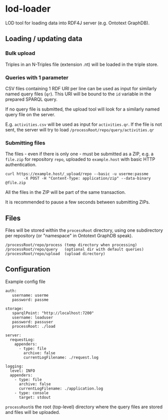 # lod-loader
LOD tool for loading data into RDF4J server (e.g. Ontotext GraphDB).

## Loading / updating data

### Bulk upload

Triples in an N-Triples file (extension .nt) will be loaded in the triple store.

### Queries with 1 parameter

CSV files containing 1 RDF URI per line can be used as input for similarly named
query files (`qr`). This URI will be bound to the `id` variable in the prepared
SPARQL query.

If no query file is submitted, the upload tool will look for a similarly named
query file on the server.

E.g. `activities.csv` will be used as input for `activities.qr`. 
If the file is not sent, the server will try to load 
`/processRoot/repo/query/activities.qr`

### Submitting files

The files - even if there is only one - must be submitted as a ZIP, 
e.g. a `file.zip` for repository `repo`, 
uploaded to `example.host` with basic HTTP authentication.

```
curl https://example.host/_upload/repo --basic -u userme:passme 
	    -X POST -H "Content-Type: application/zip" --data-binary @file.zip
```

All the files in the ZIP will be part of the same transaction.

It is recommended to pause a few seconds between submitting ZIPs.

## Files

Files will be stored within the `processRoot` directory, using one subdirectory 
per repository (or "namespace" in Ontotext GraphDB speak).

```
/processRoot/repo/process (temp directory when processing)
/processRoot/repo/query   (optional dir with default queries)
/processRoot/repo/upload  (upload directory)
```


## Configuration

Example config file

```
auth:
   username: userme
   password: passme
   
storage:
   sparqlPoint: "http://localhost:7200"
   username: loaduser
   password: passuser
   processRoot: ./load

server:
  requestLog:
    appenders:
      - type: file
        archive: false
        currentLogFilename: ./request.log

logging:
  level: INFO
  appenders:
    - type: file
      archive: false
      currentLogFilename: ./application.log
    - type: console
      target: stdout

```

`processRoot`is the root (top-level) directory where the query files are stored and
files will be uploaded.
